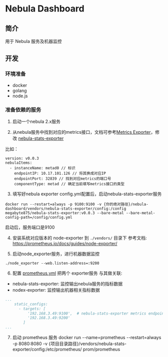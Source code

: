 # Nebula Dashboard

## 简介
用于 Nebula 服务及机器监控

## 开发

### 环境准备
- docker
- golang
- node.js

### 准备依赖的服务
1. 启动一个nebula 2.x服务

2. 从nebula服务中找到对应的metrics接口，文档可参考[Metrics Exporter](https://docs.nebula-graph.io/1.1/manual-EN/3.build-develop-and-administration/7.monitor/1.metrics-exposer/)，修改 [nebula-stats-exporter](vendors/nebula-stats-exporter/config/config.yml)

比如：
```
version: v0.0.3
nebulaItems:
  - instanceName: metad0 // 标识
    endpointIP: 10.17.101.126 // 将其换成对应IP
    endpointPort: 32839 // 找到对应metrics的端口号
    componentType: metad // 确定当前填写metrics接口的类型
```

3. 填写好nebula exporter config.yml配置后，启动nebula-stats-exporter服务
```
docker run --restart=always -p 9100:9100 -v {你的绝对路径}/nebula-dashboard/vendors/nebula-stats-exporter/config:/config megabyte875/nebula-stats-exporter:v0.0.3 --bare-metal --bare-metal-config-path=/config/config.yml
```
启动后，服务端口是9100

4. 安装系统对应版本的 node-exporter 到 `./vendors/` 目录下
   参考文档: https://prometheus.io/docs/guides/node-exporter/

5. 启动node_exporter服务，进行机器数据监控
```
./node_exporter --web.listen-address=:9200
```

6. 配置 [prometheus.yml](vendors/nebula-stats-exporter/config/prometheus.yml)
把两个 exporter服务 与其做关联:
- nebula-stats-exporter: 监控输出nebula服务的指标数据
- nodex-exporter: 监控输出机器相关指标数据

```yaml
...
    static_configs:
      - targets: [
          '192.168.3.49:9100',  # nebula-stats-exporter metrics endpoints
          '192.168.3.49:9200'
        ]
...

```

7. 启动 prometheus 服务
docker run --name=prometheus --restart=always -p 8080:8080 -v {项目目录路径}/vendors/nebula-stats-exporter/config:/etc/prometheus/ prom/prometheus
